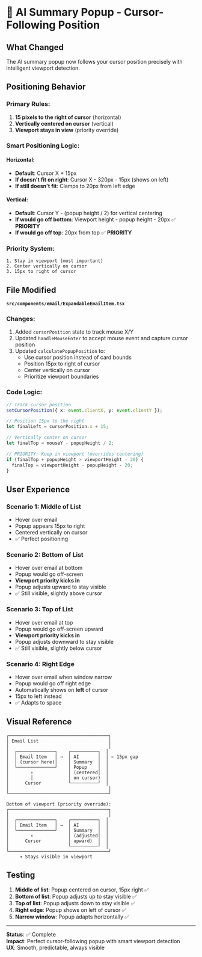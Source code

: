 # 🎯 AI Summary Popup - Cursor-Following Position

## What Changed

The AI summary popup now follows your cursor position precisely with intelligent viewport detection.

## Positioning Behavior

### Primary Rules:

1. **15 pixels to the right of cursor** (horizontal)
2. **Vertically centered on cursor** (vertical)
3. **Viewport stays in view** (priority override)

### Smart Positioning Logic:

#### Horizontal:

- **Default**: Cursor X + 15px
- **If doesn't fit on right**: Cursor X - 320px - 15px (shows on left)
- **If still doesn't fit**: Clamps to 20px from left edge

#### Vertical:

- **Default**: Cursor Y - (popup height / 2) for vertical centering
- **If would go off bottom**: Viewport height - popup height - 20px ✅ **PRIORITY**
- **If would go off top**: 20px from top ✅ **PRIORITY**

### Priority System:

```
1. Stay in viewport (most important)
2. Center vertically on cursor
3. 15px to right of cursor
```

## File Modified

**`src/components/email/ExpandableEmailItem.tsx`**

### Changes:

1. Added `cursorPosition` state to track mouse X/Y
2. Updated `handleMouseEnter` to accept mouse event and capture cursor position
3. Updated `calculatePopupPosition` to:
   - Use cursor position instead of card bounds
   - Position 15px to right of cursor
   - Center vertically on cursor
   - Prioritize viewport boundaries

### Code Logic:

```typescript
// Track cursor position
setCursorPosition({ x: event.clientX, y: event.clientY });

// Position 15px to the right
let finalLeft = cursorPosition.x + 15;

// Vertically center on cursor
let finalTop = mouseY - popupHeight / 2;

// PRIORITY: Keep in viewport (overrides centering)
if (finalTop + popupHeight > viewportHeight - 20) {
  finalTop = viewportHeight - popupHeight - 20;
}
```

## User Experience

### Scenario 1: Middle of List

- Hover over email
- Popup appears 15px to right
- Centered vertically on cursor
- ✅ Perfect positioning

### Scenario 2: Bottom of List

- Hover over email at bottom
- Popup would go off-screen
- **Viewport priority kicks in**
- Popup adjusts upward to stay visible
- ✅ Still visible, slightly above cursor

### Scenario 3: Top of List

- Hover over email at top
- Popup would go off-screen upward
- **Viewport priority kicks in**
- Popup adjusts downward to stay visible
- ✅ Still visible, slightly below cursor

### Scenario 4: Right Edge

- Hover over email when window narrow
- Popup would go off right edge
- Automatically shows on **left** of cursor
- 15px to left instead
- ✅ Adapts to space

## Visual Reference

```
┌─────────────────────────────────────┐
│ Email List                          │
│                                     │
│  ┌──────────────┐    ┌──────────┐  │
│  │ Email Item   │ →  │ AI       │  │ ← 15px gap
│  │ (cursor here)│    │ Summary  │  │
│  └──────────────┘    │ Popup    │  │
│        ↑             │ (centered│  │
│        │             │ on cursor)  │
│      Cursor          └──────────┘  │
│                                     │
└─────────────────────────────────────┘
```

```
Bottom of viewport (priority override):
┌─────────────────────────────────────┐
│                                     │
│  ┌──────────────┐    ┌──────────┐  │
│  │ Email Item   │ →  │ AI       │  │
│  └──────────────┘    │ Summary  │  │
│        ↑             │ (adjusted│  │
│      Cursor          │ upward)  │  │
│                      └──────────┘  │
└─────────────────────────────────────┘
     ↑ Stays visible in viewport
```

## Testing

1. **Middle of list**: Popup centered on cursor, 15px right ✅
2. **Bottom of list**: Popup adjusts up to stay visible ✅
3. **Top of list**: Popup adjusts down to stay visible ✅
4. **Right edge**: Popup shows on left of cursor ✅
5. **Narrow window**: Popup adapts horizontally ✅

---

**Status**: ✅ Complete  
**Impact**: Perfect cursor-following popup with smart viewport detection  
**UX**: Smooth, predictable, always visible

